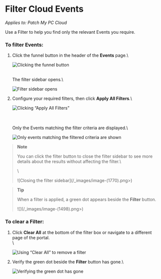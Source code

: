 # Filter Cloud Events

_Applies to: Patch My PC Cloud_

Use a Filter to help you find only the relevant Events you require.

### To filter Events:

1.  Click the funnel button in the header of the **Events** page.\\

    ![Clicking the funnel button](../../.gitbook/assets/image-\(1766\).png)

    \
    The filter sidebar opens.\\

    ![Filter sidebar opens](../../.gitbook/assets/image-\(1767\).png)
2.  Configure your required filters, then click **Apply All Filters**.\\

    ![Clicking “Apply All Filters”](../../.gitbook/assets/image-\(1768\).png)

    \
    \
    Only the Events matching the filter criteria are displayed.\\

    ![Only events matching the filtered criteria are shown](../../.gitbook/assets/image-\(1769\).png)

> **Note**
>
> You can click the filter button to close the filter sidebar to see more details about the results without affecting the filter.\\
>
> \\
>
> !\[Closing the filter sidebar]\(/\_images/image-(1770).png>)

> **Tip**
>
> When a filter is applied, a green dot appears beside the **Filter** button.
>
> !\[]\(/\_images/image-(1498).png>)

### To clear a Filter:

1.  Click **Clear All** at the bottom of the filter box or navigate to a different page of the portal.\
    \\

    ![Using “Clear All” to remove a filter](../../.gitbook/assets/image-\(1771\).png)
2.  Verify the green dot beside the **Filter** button has gone.\\

    ![Verifying the green dot has gone](../../.gitbook/assets/image-\(1500\).png)
